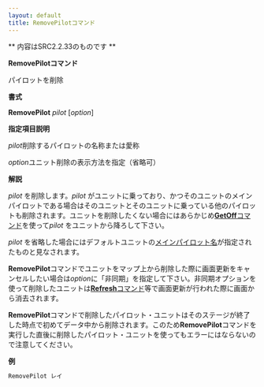 ```yaml
---
layout: default
title: RemovePilotコマンド
---
```

** 内容はSRC2.2.33のものです **

**RemovePilotコマンド**

パイロットを削除

**書式**

**RemovePilot** *pilot* [*option*]

**指定項目説明**

*pilot*削除するパイロットの名称または愛称

*option*ユニット削除の表示方法を指定（省略可）

**解説**

*pilot* を削除します。*pilot* がユニットに乗っており、かつそのユニットのメインパイロットである場合はそのユニットとそのユニットに乗っている他のパイロットも削除されます。ユニットを削除したくない場合にはあらかじめ[**GetOff**コマンド](GetOffコマンド.md)を使って*pilot* をユニットから降ろして下さい。

*pilot* を省略した場合にはデフォルトユニットの[メインパイロット名](メインパイロット名.md)が指定されたものと見なされます。

**RemovePilot**コマンドでユニットをマップ上から削除した際に画面更新をキャンセルしたい場合は*option*に「非同期」を指定して下さい。非同期オプションを使って削除したユニットは[**Refresh**コマンド](Refreshコマンド.md)等で画面更新が行われた際に画面から消去されます。

**RemovePilot**コマンドで削除したパイロット・ユニットはそのステージが終了した時点で初めてデータ中から削除されます。このため**RemovePilot**コマンドを実行した直後に削除したパイロット・ユニットを使ってもエラーにはならないので注意してください。

**例**
```sh
RemovePilot レイ
```

